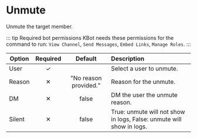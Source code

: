 # Unmute <Badge type='tip' text='Slash' />

Unmute the target member.

::: tip Required bot permissions
KBot needs these permissions for the command to run: `View Channel`, `Send Messages`, `Embed Links`, `Manage Roles`.
:::

| Option | Required |        Default        | Description                                                          |
|--------|:--------:|:---------------------:|:---------------------------------------------------------------------|
| User   |    ✓     |                       | Select a user to unmute.                                             |
| Reason |    ✕     | "No reason provided." | Reason for the unmute.                                               |
| DM     |    ✕     |         false         | DM the user the unmute reason.                                       |
| Silent |    ✕     |         false         | True: unmute will not show in logs, False: unmute will show in logs. |
